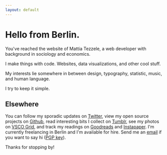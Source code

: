 ```yaml
---
layout: default
---
```


# Hello from Berlin.

You've reached the website of Mattia Tezzele, a web developer with background in sociology and economics.

I make things with code. Websites, data visualizations, and other cool stuff.

My interests lie somewhere in between design, typography, statistic, music, and human language.

I try to keep it simple.

## Elsewhere

You can follow my sporadic updates on [Twitter](http://twitter.com/mrzool_), view my open source projects on [Github](http://github.com/mrzool), read interesting bits I collect on [Tumblr](http://zoolnotes.tumblr.com), see my photos on [VSCO Grid](https://mrzool.vsco.co/), and track my readings on [Goodreads](http://www.goodreads.com/mrzool) and [Instapaper](https://www.instapaper.com/p/__zool). I'm currently freelancing in Berlin and I'm available for hire. Send me an [email](mailto:info@mrzool.cc) if you want to say hi ([PGP key](https://keybase.io/zool)).

Thanks for stopping by!
